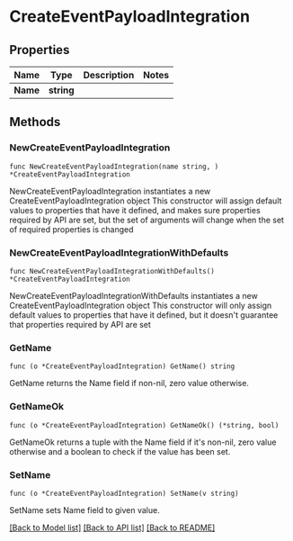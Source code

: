 # CreateEventPayloadIntegration

## Properties

Name | Type | Description | Notes
------------ | ------------- | ------------- | -------------
**Name** | **string** |  | 

## Methods

### NewCreateEventPayloadIntegration

`func NewCreateEventPayloadIntegration(name string, ) *CreateEventPayloadIntegration`

NewCreateEventPayloadIntegration instantiates a new CreateEventPayloadIntegration object
This constructor will assign default values to properties that have it defined,
and makes sure properties required by API are set, but the set of arguments
will change when the set of required properties is changed

### NewCreateEventPayloadIntegrationWithDefaults

`func NewCreateEventPayloadIntegrationWithDefaults() *CreateEventPayloadIntegration`

NewCreateEventPayloadIntegrationWithDefaults instantiates a new CreateEventPayloadIntegration object
This constructor will only assign default values to properties that have it defined,
but it doesn't guarantee that properties required by API are set

### GetName

`func (o *CreateEventPayloadIntegration) GetName() string`

GetName returns the Name field if non-nil, zero value otherwise.

### GetNameOk

`func (o *CreateEventPayloadIntegration) GetNameOk() (*string, bool)`

GetNameOk returns a tuple with the Name field if it's non-nil, zero value otherwise
and a boolean to check if the value has been set.

### SetName

`func (o *CreateEventPayloadIntegration) SetName(v string)`

SetName sets Name field to given value.



[[Back to Model list]](../README.md#documentation-for-models) [[Back to API list]](../README.md#documentation-for-api-endpoints) [[Back to README]](../README.md)


